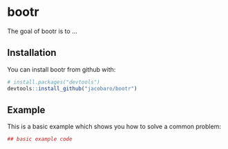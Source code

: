 # bootr

The goal of bootr is to ...

## Installation

You can install bootr from github with:


``` r
# install.packages("devtools")
devtools::install_github("jacobaro/bootr")
```

## Example

This is a basic example which shows you how to solve a common problem:

``` r
## basic example code
```

